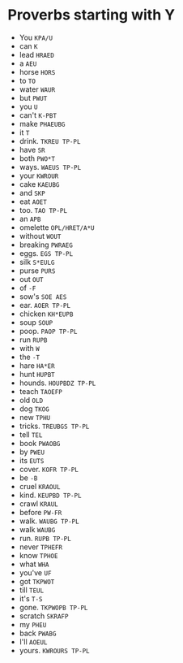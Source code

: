# Proverbs starting with Y

* You `KPA/U`
* can `K`
* lead `HRAED`
* a `AEU`
* horse `HORS`
* to `TO`
* water `WAUR`
* but `PWUT`
* you `U`
* can't `K-PBT`
* make `PHAEUBG`
* it `T`
* drink. `TKREU TP-PL`
* have `SR`
* both `PWO*T`
* ways. `WAEUS TP-PL`
* your `KWROUR`
* cake `KAEUBG`
* and `SKP`
* eat `AOET`
* too. `TAO TP-PL`
* an `APB`
* omelette `OPL/HRET/A*U`
* without `WOUT`
* breaking `PWRAEG`
* eggs. `EGS TP-PL`
* silk `S*EULG`
* purse `PURS`
* out `OUT`
* of `-F`
* sow's `SOE AES`
* ear. `AOER TP-PL`
* chicken `KH*EUPB`
* soup `SOUP`
* poop. `PAOP TP-PL`
* run `RUPB`
* with `W`
* the `-T`
* hare `HA*ER`
* hunt `HUPBT`
* hounds. `HOUPBDZ TP-PL`
* teach `TAOEFP`
* old `OLD`
* dog `TKOG`
* new `TPHU`
* tricks. `TREUBGS TP-PL`
* tell `TEL`
* book `PWAOBG`
* by `PWEU`
* its `EUTS`
* cover. `KOFR TP-PL`
* be `-B`
* cruel `KRAOUL`
* kind. `KEUPBD TP-PL`
* crawl `KRAUL`
* before `PW-FR`
* walk. `WAUBG TP-PL`
* walk `WAUBG`
* run. `RUPB TP-PL`
* never `TPHEFR`
* know `TPHOE`
* what `WHA`
* you've `UF`
* got `TKPWOT`
* till `TEUL`
* it's `T-S`
* gone. `TKPWOPB TP-PL`
* scratch `SKRAFP`
* my `PHEU`
* back `PWABG`
* I'll `AOEUL`
* yours. `KWROURS TP-PL`
